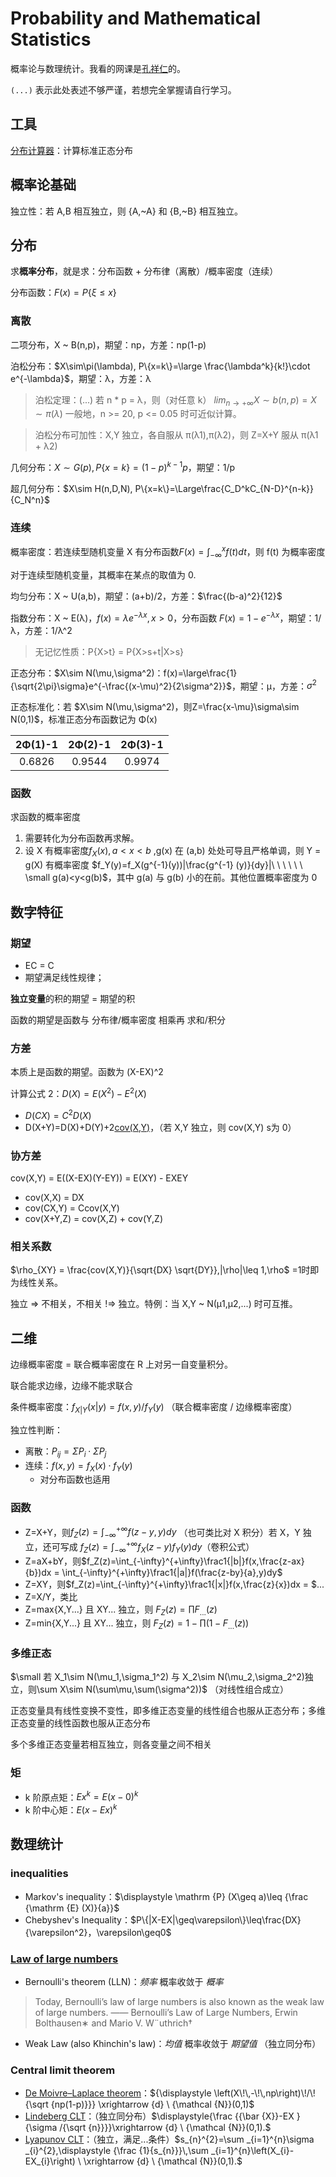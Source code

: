 # Probability and Mathematical Statistics
概率论与数理统计。我看的网课是[孔祥仁](https://space.bilibili.com/453967238)的。

`(...)` 表示此处表述不够严谨，若想完全掌握请自行学习。
## 工具
[分布计算器](https://www.statskingdom.com/zh-Hans/2distributions-zhhans.html)：计算标准正态分布
## 概率论基础
独立性：若 A,B 相互独立，则 {A,~A} 和 {B,~B} 相互独立。
## 分布
求**概率分布**，就是求：分布函数 + 分布律（离散）/概率密度（连续）

分布函数：<span v-pre>$F(x)=P\{\xi\leq x\}$</span>
### 离散
二项分布，X ~ B(n,p)，期望：np，方差：np(1-p)

泊松分布：<span v-pre>$X\sim\pi(\lambda), P\{x=k\}=\large \frac{\lambda^k}{k!}\cdot e^{-\lambda}$</span>，期望：λ，方差：λ

> 泊松定理：(...) 若 n * p = λ，则（对任意 k） <span v-pre>$lim_{n\to+\infty}X\sim b(n,p)=X\sim\pi(\lambda)$</span> 一般地，n >= 20, p <= 0.05 时可近似计算。

> 泊松分布可加性：X,Y 独立，各自服从 π(λ1),π(λ2)，则 Z=X+Y 服从 π(λ1 + λ2)

几何分布：<span v-pre>$X\sim G(p), P\{x=k\}=(1-p)^{k-1}p$</span>，期望：1/p

超几何分布：<span v-pre>$X\sim H(n,D,N), P\{x=k\}=\Large\frac{C_D^kC_{N-D}^{n-k}}{C_N^n}$</span>

### 连续
概率密度：若连续型随机变量 X 有分布函数<span v-pre>$F(x)=\int_{-\infty}^xf(t)dt$</span>，则 f(t) 为概率密度

对于连续型随机变量，其概率在某点的取值为 0.

均匀分布：X ~ U(a,b)，期望：(a+b)/2，方差：<span v-pre>$\frac{(b-a)^2}{12}$</span>

指数分布：X ~ E(λ)，<span v-pre>$f(x)=\lambda e^{-\lambda x},x>0$</span>，分布函数 <span v-pre>$F(x)=1-e^{-\lambda x}$</span>，期望：1/λ，方差：1/λ^2

> 无记忆性质：P{X>t} = P{X>s+t|X>s}

正态分布：<span v-pre>$X\sim N(\mu,\sigma^2)：f(x)=\large\frac{1}{\sqrt{2\pi}\sigma}e^{-\frac{(x-\mu)^2}{2\sigma^2}}$</span>，期望：μ，方差：<span v-pre>$\sigma^2$</span>

正态标准化：若 <span v-pre>$X\sim N(\mu,\sigma^2)，则Z=\frac{x-\mu}\sigma\sim N(0,1)$</span>，标准正态分布函数记为 Φ(x)

|2Φ(1)-1|2Φ(2)-1|2Φ(3)-1|
| :-: | :-: | :-: |
|0.6826|0.9544|0.9974|

### 函数
求函数的概率密度
1. 需要转化为分布函数再求解。
2. 设 X 有概率密度<span v-pre>$f_X(x),a<x<b$</span> ,g(x) 在 (a,b) 处处可导且严格单调，则 Y = g(X) 有概率密度 <span v-pre>$f_Y(y)=f_X(g^{-1}(y))|\frac{g^{-1} (y)}{dy}|\ \ \ \ \ \ \small g(a)<y<g(b)$</span>，其中 g(a) 与 g(b) 小的在前。其他位置概率密度为 0
## 数字特征
### 期望
* EC = C
* 期望满足线性规律；

**独立变量**的积的期望 = 期望的积

函数的期望是函数与 分布律/概率密度 相乘再 求和/积分
### 方差
本质上是函数的期望。函数为 (X-EX)^2

计算公式 2：<span v-pre>$D(X)=E(X^2)-E^2(X)$</span>
* <span v-pre>$D(CX)=C^2D(X)$</span>
* D(X+Y)=D(X)+D(Y)+2[cov(X,Y)](#协方差)，（若 X,Y 独立，则 cov(X,Y) s为 0）
### 协方差
cov(X,Y) = E((X-EX)(Y-EY)) = E(XY) - EXEY
* cov(X,X) = DX
* cov(CX,Y) = Ccov(X,Y)
* cov(X+Y,Z) = cov(X,Z) + cov(Y,Z)

### 相关系数
<span v-pre>$\rho_{XY} = \frac{cov(X,Y)}{\sqrt{DX} \sqrt{DY}},|\rho|\leq 1,\rho$</span> =1时即为线性关系。

独立 => 不相关，不相关 !=> 独立。特例：当 X,Y ~ N(μ1,μ2,...) 时可互推。

## 二维
边缘概率密度 = 联合概率密度在 R 上对另一自变量积分。

联合能求边缘，边缘不能求联合

条件概率密度：<span v-pre>$f_{X|Y}(x|y)=f(x,y)/f_Y(y)$</span> （联合概率密度 / 边缘概率密度）

独立性判断：
* 离散：<span v-pre>$P_{ij}=\Sigma P_i\cdot\Sigma P_j$</span>
* 连续：<span v-pre>$f(x,y)=f_X(x)\cdot f_Y(y)$</span>
    * 对分布函数也适用
### 函数
* Z=X+Y，则<span v-pre>$f_Z(z)=\int_{-\infty}^{+\infty}f(z-y,y)dy$</span> （也可类比对 X 积分）若 X，Y 独立，还可写成 <span v-pre>$f_Z(z)=\int_{-\infty}^{+\infty}f_X(z-y)f_Y(y)dy$</span>（卷积公式）
* Z=aX+bY，则<span v-pre>$f_Z(z)=\int_{-\infty}^{+\infty}\frac1{|b|}f(x,\frac{z-ax}{b})dx = \int_{-\infty}^{+\infty}\frac1{|a|}f(\frac{z-by}{a},y)dy$</span>
* Z=XY，则<span v-pre>$f_Z(z)=\int_{-\infty}^{+\infty}\frac1{|x|}f(x,\frac{z}{x})dx = $</span>...
* Z=X/Y，类比
* Z=max{X,Y...} 且 XY... 独立，则 <span v-pre>$F_Z(z)=\prod F_{...}(z)$</span>
* Z=min{X,Y...} 且 XY... 独立，则 <span v-pre>$F_Z(z)=1-\prod (1-F_{...}(z))$</span>
### 多维正态
<span v-pre>$\small 若 X_1\sim N(\mu_1,\sigma_1^2) 与 X_2\sim N(\mu_2,\sigma_2^2)独立，则\sum X\sim N(\sum\mu,\sum(\sigma^2))$</span> （对线性组合成立）

正态变量具有线性变换不变性，即多维正态变量的线性组合也服从正态分布；多维正态变量的线性函数也服从正态分布

多个多维正态变量若相互独立，则各变量之间不相关
### 矩
* k 阶原点矩：<span v-pre>$Ex^k=E(x-0)^k$</span>
* k 阶中心矩：<span v-pre>$E(x-Ex)^k$</span>
## 数理统计
### inequalities
* Markov's inequality：<span v-pre>$\displaystyle \mathrm {P} (X\geq a)\leq {\frac {\mathrm {E} (X)}{a}}$</span>
* Chebyshev's Inequality：<span v-pre>$P\{|X-EX|\geq\varepsilon\}\leq\frac{DX}{\varepsilon^2}，\varepsilon\geq0$</span>
### [Law of large numbers](https://en.wikipedia.org/wiki/Law_of_large_numbers)
* Bernoulli's theorem (LLN)：*频率* 概率收敛于 *概率*
> Today, Bernoulli’s law of large numbers is also known as the weak law of large numbers. —— Bernoulli’s Law of Large Numbers, Erwin Bolthausen∗ and Mario V. W¨uthrich†
* Weak Law (also Khinchin's law)：*均值* 概率收敛于 *期望值* （独立同分布）
### Central limit theorem
* [De Moivre–Laplace theorem](https://en.wikipedia.org/wiki/De_Moivre%E2%80%93Laplace_theorem)：<span v-pre>${\displaystyle \left(X\!\,-\!\,np\right)\!/\!{\sqrt {np(1-p)}}} \xrightarrow {d} \ {\mathcal {N}}(0,1)$</span>
* [Lindeberg CLT](https://zh.wikipedia.org/wiki/中心极限定理#林德伯格－列维定理)：（独立同分布）<span v-pre>$\displaystyle{\frac {{\bar {X}}-EX }{\sigma /{\sqrt {n}}}}\xrightarrow {d} \ {\mathcal {N}}(0,1).$</span>
* [Lyapunov CLT](https://en.wikipedia.org/wiki/Central_limit_theorem#Lyapunov_CLT)：（独立，满足...条件）<span v-pre>$s_{n}^{2}=\sum _{i=1}^{n}\sigma _{i}^{2},\displaystyle {\frac {1}{s_{n}}}\,\sum _{i=1}^{n}\left(X_{i}-EX_{i}\right) \ \xrightarrow {d} \ {\mathcal {N}}(0,1).$</span>